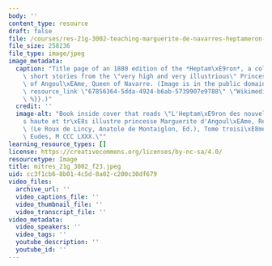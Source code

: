 ```yaml
---
body: ''
content_type: resource
draft: false
file: /courses/res-21g-3002-teaching-marguerite-de-navarres-heptameron-fall-2023/mitres_21g_3002_f23.jpeg
file_size: 258236
file_type: image/jpeg
image_metadata:
  caption: "Title page of an 1880 edition of the *Heptam\xE9ron*, a collection of\
    \ short stories from the \"very high and very illustrious\" Princess Marguerite\
    \ of Angoul\xEAme, Queen of Navarre. (Image is in the public domain. Source: {{%\
    \ resource_link \"67856364-5dda-4924-b6ab-5739907e9788\" \"Wikimedia Commons\"\
    \ %}}.)"
  credit: ''
  image-alt: "Book inside cover that reads \"L'Heptam\xE9ron des nouvelles de tr\xE8\
    s haute et tr\xE8s illustre princesse Marguerite d'Angoul\xEAme, Reine de Navarre,\
    \ (Le Roux de Lincy, Anatole de Montaiglon, Ed.), Tome troisi\xE8me, Paris, Augustin\
    \ Eudes, M CCC LXXX.\""
learning_resource_types: []
license: https://creativecommons.org/licenses/by-nc-sa/4.0/
resourcetype: Image
title: mitres_21g_3002_f23.jpeg
uid: cc3f1cb6-8b01-4c5d-8a02-c200c30df679
video_files:
  archive_url: ''
  video_captions_file: ''
  video_thumbnail_file: ''
  video_transcript_file: ''
video_metadata:
  video_speakers: ''
  video_tags: ''
  youtube_description: ''
  youtube_id: ''
---
```


